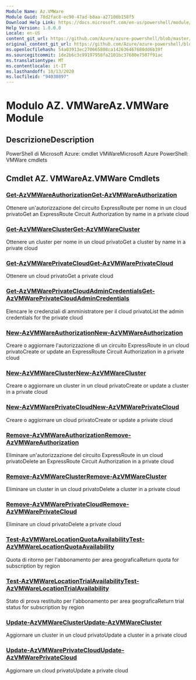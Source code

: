 ```yaml
---
Module Name: Az.VMWare
Module Guid: 78d2fac8-ec90-47ad-b8aa-a27106b158f5
Download Help Link: https://docs.microsoft.com/en-us/powershell/module/az.vmware
Help Version: 1.0.0.0
Locale: en-US
content_git_url: https://github.com/Azure/azure-powershell/blob/master/src/VMWare/help/Az.VMWare.md
original_content_git_url: https://github.com/Azure/azure-powershell/blob/master/src/VMWare/help/Az.VMWare.md
ms.openlocfilehash: 54a03913ec270665808ca142636467680dd6b39f
ms.sourcegitcommit: 1de2b6c3c99197958fa2101bc37680e7507f91ac
ms.translationtype: MT
ms.contentlocale: it-IT
ms.lasthandoff: 10/13/2020
ms.locfileid: "94030897"
---
```

# <span data-ttu-id="ec9de-101">Modulo AZ. VMWare</span><span class="sxs-lookup"><span data-stu-id="ec9de-101">Az.VMWare Module</span></span>
## <span data-ttu-id="ec9de-102">Descrizione</span><span class="sxs-lookup"><span data-stu-id="ec9de-102">Description</span></span>
<span data-ttu-id="ec9de-103">PowerShell di Microsoft Azure: cmdlet VMWare</span><span class="sxs-lookup"><span data-stu-id="ec9de-103">Microsoft Azure PowerShell: VMWare cmdlets</span></span>

## <span data-ttu-id="ec9de-104">Cmdlet AZ. VMWare</span><span class="sxs-lookup"><span data-stu-id="ec9de-104">Az.VMWare Cmdlets</span></span>
### [<span data-ttu-id="ec9de-105">Get-AzVMWareAuthorization</span><span class="sxs-lookup"><span data-stu-id="ec9de-105">Get-AzVMWareAuthorization</span></span>](Get-AzVMWareAuthorization.md)
<span data-ttu-id="ec9de-106">Ottenere un'autorizzazione del circuito ExpressRoute per nome in un cloud privato</span><span class="sxs-lookup"><span data-stu-id="ec9de-106">Get an ExpressRoute Circuit Authorization by name in a private cloud</span></span>

### [<span data-ttu-id="ec9de-107">Get-AzVMWareCluster</span><span class="sxs-lookup"><span data-stu-id="ec9de-107">Get-AzVMWareCluster</span></span>](Get-AzVMWareCluster.md)
<span data-ttu-id="ec9de-108">Ottenere un cluster per nome in un cloud privato</span><span class="sxs-lookup"><span data-stu-id="ec9de-108">Get a cluster by name in a private cloud</span></span>

### [<span data-ttu-id="ec9de-109">Get-AzVMWarePrivateCloud</span><span class="sxs-lookup"><span data-stu-id="ec9de-109">Get-AzVMWarePrivateCloud</span></span>](Get-AzVMWarePrivateCloud.md)
<span data-ttu-id="ec9de-110">Ottenere un cloud privato</span><span class="sxs-lookup"><span data-stu-id="ec9de-110">Get a private cloud</span></span>

### [<span data-ttu-id="ec9de-111">Get-AzVMWarePrivateCloudAdminCredentials</span><span class="sxs-lookup"><span data-stu-id="ec9de-111">Get-AzVMWarePrivateCloudAdminCredentials</span></span>](Get-AzVMWarePrivateCloudAdminCredentials.md)
<span data-ttu-id="ec9de-112">Elencare le credenziali di amministratore per il cloud privato</span><span class="sxs-lookup"><span data-stu-id="ec9de-112">List the admin credentials for the private cloud</span></span>

### [<span data-ttu-id="ec9de-113">New-AzVMWareAuthorization</span><span class="sxs-lookup"><span data-stu-id="ec9de-113">New-AzVMWareAuthorization</span></span>](New-AzVMWareAuthorization.md)
<span data-ttu-id="ec9de-114">Creare o aggiornare l'autorizzazione di un circuito ExpressRoute in un cloud privato</span><span class="sxs-lookup"><span data-stu-id="ec9de-114">Create or update an ExpressRoute Circuit Authorization in a private cloud</span></span>

### [<span data-ttu-id="ec9de-115">New-AzVMWareCluster</span><span class="sxs-lookup"><span data-stu-id="ec9de-115">New-AzVMWareCluster</span></span>](New-AzVMWareCluster.md)
<span data-ttu-id="ec9de-116">Creare o aggiornare un cluster in un cloud privato</span><span class="sxs-lookup"><span data-stu-id="ec9de-116">Create or update a cluster in a private cloud</span></span>

### [<span data-ttu-id="ec9de-117">New-AzVMWarePrivateCloud</span><span class="sxs-lookup"><span data-stu-id="ec9de-117">New-AzVMWarePrivateCloud</span></span>](New-AzVMWarePrivateCloud.md)
<span data-ttu-id="ec9de-118">Creare o aggiornare un cloud privato</span><span class="sxs-lookup"><span data-stu-id="ec9de-118">Create or update a private cloud</span></span>

### [<span data-ttu-id="ec9de-119">Remove-AzVMWareAuthorization</span><span class="sxs-lookup"><span data-stu-id="ec9de-119">Remove-AzVMWareAuthorization</span></span>](Remove-AzVMWareAuthorization.md)
<span data-ttu-id="ec9de-120">Eliminare un'autorizzazione del circuito ExpressRoute in un cloud privato</span><span class="sxs-lookup"><span data-stu-id="ec9de-120">Delete an ExpressRoute Circuit Authorization in a private cloud</span></span>

### [<span data-ttu-id="ec9de-121">Remove-AzVMWareCluster</span><span class="sxs-lookup"><span data-stu-id="ec9de-121">Remove-AzVMWareCluster</span></span>](Remove-AzVMWareCluster.md)
<span data-ttu-id="ec9de-122">Eliminare un cluster in un cloud privato</span><span class="sxs-lookup"><span data-stu-id="ec9de-122">Delete a cluster in a private cloud</span></span>

### [<span data-ttu-id="ec9de-123">Remove-AzVMWarePrivateCloud</span><span class="sxs-lookup"><span data-stu-id="ec9de-123">Remove-AzVMWarePrivateCloud</span></span>](Remove-AzVMWarePrivateCloud.md)
<span data-ttu-id="ec9de-124">Eliminare un cloud privato</span><span class="sxs-lookup"><span data-stu-id="ec9de-124">Delete a private cloud</span></span>

### [<span data-ttu-id="ec9de-125">Test-AzVMWareLocationQuotaAvailability</span><span class="sxs-lookup"><span data-stu-id="ec9de-125">Test-AzVMWareLocationQuotaAvailability</span></span>](Test-AzVMWareLocationQuotaAvailability.md)
<span data-ttu-id="ec9de-126">Quota di ritorno per l'abbonamento per area geografica</span><span class="sxs-lookup"><span data-stu-id="ec9de-126">Return quota for subscription by region</span></span>

### [<span data-ttu-id="ec9de-127">Test-AzVMWareLocationTrialAvailability</span><span class="sxs-lookup"><span data-stu-id="ec9de-127">Test-AzVMWareLocationTrialAvailability</span></span>](Test-AzVMWareLocationTrialAvailability.md)
<span data-ttu-id="ec9de-128">Stato di prova restituito per l'abbonamento per area geografica</span><span class="sxs-lookup"><span data-stu-id="ec9de-128">Return trial status for subscription by region</span></span>

### [<span data-ttu-id="ec9de-129">Update-AzVMWareCluster</span><span class="sxs-lookup"><span data-stu-id="ec9de-129">Update-AzVMWareCluster</span></span>](Update-AzVMWareCluster.md)
<span data-ttu-id="ec9de-130">Aggiornare un cluster in un cloud privato</span><span class="sxs-lookup"><span data-stu-id="ec9de-130">Update a cluster in a private cloud</span></span>

### [<span data-ttu-id="ec9de-131">Update-AzVMWarePrivateCloud</span><span class="sxs-lookup"><span data-stu-id="ec9de-131">Update-AzVMWarePrivateCloud</span></span>](Update-AzVMWarePrivateCloud.md)
<span data-ttu-id="ec9de-132">Aggiornare un cloud privato</span><span class="sxs-lookup"><span data-stu-id="ec9de-132">Update a private cloud</span></span>

